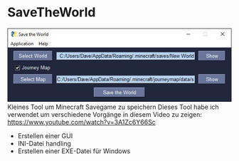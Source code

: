 # SaveTheWorld
![alt tag](https://Github.com/DIYDave/SaveTheWorld/blob/main/v1.03.jpg)
Kleines Tool um Minecraft Savegame zu speichern
Dieses Tool habe ich verwendet um verschiedene Vorgänge in diesem Video zu zeigen:
https://www.youtube.com/watch?v=3A1Zc6Y66Sc
- Erstellen einer GUI
- INI-Datei handling
- Erstellen einer EXE-Datei für Windows

